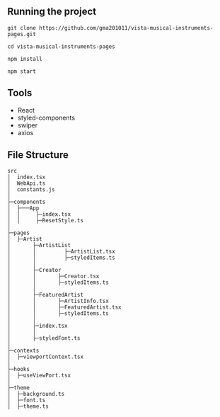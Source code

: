 ## Running the project

`git clone https://github.com/gma201011/vista-musical-instruments-pages.git`

`cd vista-musical-instruments-pages`

`npm install`

`npm start`



## Tools

* React
* styled-components
* swiper
* axios

## File Structure
```
src
│  index.tsx
│  WebApi.ts
│  constants.js
│  
├─components
│  ├───App
│  │     ├─index.tsx
│  │     ├─ResetStyle.ts
│
├─pages
│  ├─Artist
│       ├─ArtistList
│       │         ├─ArtistList.tsx
│       │         ├─styledItems.ts
│       │
│       ├─Creator
│       │       ├─Creator.tsx
│       │       ├─styledItems.ts
│       │
│       ├─FeaturedArtist
│       │       ├─ArtistInfo.tsx
│       │       ├─FeaturedArtist.tsx
│       │       ├─styledItems.ts
│       │
│       ├─index.tsx
│       │
│       ├─styledFont.ts
│
├─contexts
│  ├─viewportContext.tsx
│ 
├─hooks
│  ├─useViewPort.tsx
│ 
├─theme
│  ├─background.ts
│  ├─font.ts
│  ├─theme.ts
```
